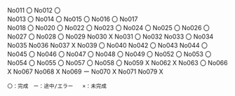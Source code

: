 No011   〇
No012   〇   
No013   〇
No014   〇
No015   〇
No016   〇
No017   
No018   〇
No020   〇
No022   〇
No023   〇
No024   〇
No025   〇
No026   〇
No027   〇
No028   〇
No029
No030   X
No031   〇
No032
No033   〇
No034
No035
No036
No037   X
No039   〇
No040
No042   〇
No043
No044   〇
No045   〇
No046   〇
No047   〇
No048   〇
No049   〇
No052   〇
No053   〇
No054   〇
No055   〇
No057   〇
No058   〇
No059   X
No062   X
No063   〇
No066   X
No067
No068   X
No069   ー
No070   X
No071
No079   X

    〇：完成　ー：途中/エラー   ×：未完成